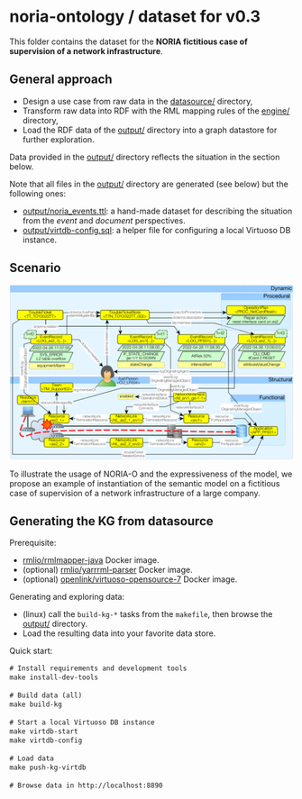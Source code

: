 # noria-ontology / dataset for v0.3

This folder contains the dataset for the **NORIA fictitious case of supervision of a network infrastructure**.

## General approach

* Design a use case from raw data in the [datasource/](datasource/) directory,
* Transform raw data into RDF with the RML mapping rules of the [engine/](engine/) directory,
* Load the RDF data of the [output/](output/) directory into a graph datastore for further exploration.

Data provided in the [output/](output/) directory reflects the situation in the section below.

Note that all files in the [output/](output/) directory are generated (see below) but the following ones:

* [output/noria_events.ttl](output/noria_events.ttl): a hand-made dataset for describing the situation from the *event* and *document* perspectives.
* [output/virtdb-config.sql](output/virtdb-config.sql): a helper file for configuring a local Virtuoso DB instance.

## Scenario

![noria-ontology-UC](noria-ontology-UC.png)

To illustrate the usage of NORIA-O and the expressiveness of the model, we propose an example of instantiation of the semantic model on a fictitious case of supervision of a network infrastructure of a large company.

## Generating the KG from datasource

Prerequisite:

* [rmlio/rmlmapper-java](https://hub.docker.com/r/rmlio/rmlmapper-java) Docker image.
* (optional) [rmlio/yarrrml-parser](https://hub.docker.com/r/rmlio/yarrrml-parser) Docker image.
* (optional) [openlink/virtuoso-opensource-7](https://hub.docker.com/r/openlink/virtuoso-opensource-7) Docker image.

Generating and exploring data:

* (linux) call the `build-kg-*` tasks from the `makefile`, then browse the [output/](output) directory.
* Load the resulting data into your favorite data store.

Quick start:

```shell
# Install requirements and development tools
make install-dev-tools

# Build data (all)
make build-kg

# Start a local Virtuoso DB instance
make virtdb-start
make virtdb-config

# Load data
make push-kg-virtdb

# Browse data in http://localhost:8890
```

